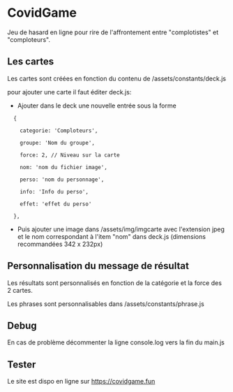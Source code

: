 # CovidGame

Jeu de hasard en ligne pour rire de l'affrontement entre "complotistes" et "comploteurs".


## Les cartes

Les cartes sont créées en fonction du contenu de /assets/constants/deck.js

pour ajouter une carte il faut éditer deck.js:

- Ajouter dans le deck une nouvelle entrée sous la forme 
```  
  {
  
    categorie: 'Comploteurs',
    
    groupe: 'Nom du groupe',
  
    force: 2, // Niveau sur la carte
    
    nom: 'nom du fichier image',
    
    perso: 'nom du personnage',
    
    info: 'Info du perso',
    
    effet: 'effet du perso'
  
  },
```
- Puis ajouter une image dans /assets/img/imgcarte avec l'extension jpeg et le nom correspondant à l'item "nom" dans deck.js (dimensions recommandées 342 x 232px) 

## Personnalisation du message de résultat

Les résultats sont personnalisés en fonction de la catégorie et la force des 2 cartes.

Les phrases sont personnalisables dans /assets/constants/phrase.js

## Debug

En cas de problème décommenter la ligne console.log vers la fin du main.js


## Tester

Le site est dispo en ligne sur https://covidgame.fun
